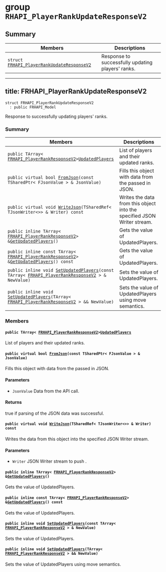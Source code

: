 # group `RHAPI_PlayerRankUpdateResponseV2` <a id="group__RHAPI__PlayerRankUpdateResponseV2"></a>

## Summary

 Members                        | Descriptions                                
--------------------------------|---------------------------------------------
`struct `[`FRHAPI_PlayerRankUpdateResponseV2`](#structFRHAPI__PlayerRankUpdateResponseV2) | Response to successfully updating players&#39; ranks.

---
title: FRHAPI_PlayerRankUpdateResponseV2
---

```
struct FRHAPI_PlayerRankUpdateResponseV2
  : public FRHAPI_Model
```

Response to successfully updating players&#39; ranks.

### Summary

 Members                        | Descriptions                                
--------------------------------|---------------------------------------------
`public TArray< `[`FRHAPI_PlayerRankResponseV2`](RHAPI_PlayerRankResponseV2.md#structFRHAPI__PlayerRankResponseV2)` > `[`UpdatedPlayers`](#structFRHAPI__PlayerRankUpdateResponseV2_1ac8f9ea8f222cf7fac5ac1e6b87014bee) | List of players and their updated ranks.
`public virtual bool `[`FromJson`](#structFRHAPI__PlayerRankUpdateResponseV2_1a45308746a843a2eacff81bedca380584)`(const TSharedPtr< FJsonValue > & JsonValue)` | Fills this object with data from the passed in JSON.
`public virtual void `[`WriteJson`](#structFRHAPI__PlayerRankUpdateResponseV2_1a66258d1056fdff37b70cb428f413ca11)`(TSharedRef< TJsonWriter<>> & Writer) const` | Writes the data from this object into the specified JSON Writer stream.
`public inline TArray< `[`FRHAPI_PlayerRankResponseV2`](RHAPI_PlayerRankResponseV2.md#structFRHAPI__PlayerRankResponseV2)` > & `[`GetUpdatedPlayers`](#structFRHAPI__PlayerRankUpdateResponseV2_1ae6bcc6afd0e3fb680be6bec0a7174f50)`()` | Gets the value of UpdatedPlayers.
`public inline const TArray< `[`FRHAPI_PlayerRankResponseV2`](RHAPI_PlayerRankResponseV2.md#structFRHAPI__PlayerRankResponseV2)` > & `[`GetUpdatedPlayers`](#structFRHAPI__PlayerRankUpdateResponseV2_1a1b9cc5e75951d3137566c74e468c85f4)`() const` | Gets the value of UpdatedPlayers.
`public inline void `[`SetUpdatedPlayers`](#structFRHAPI__PlayerRankUpdateResponseV2_1afe6cba57a1460fdd793c93c3885ee34c)`(const TArray< `[`FRHAPI_PlayerRankResponseV2`](RHAPI_PlayerRankResponseV2.md#structFRHAPI__PlayerRankResponseV2)` > & NewValue)` | Sets the value of UpdatedPlayers.
`public inline void `[`SetUpdatedPlayers`](#structFRHAPI__PlayerRankUpdateResponseV2_1ae3b3538f05d9a82d2a1aefcf44aa2486)`(TArray< `[`FRHAPI_PlayerRankResponseV2`](RHAPI_PlayerRankResponseV2.md#structFRHAPI__PlayerRankResponseV2)` > && NewValue)` | Sets the value of UpdatedPlayers using move semantics.

### Members

#### `public TArray< `[`FRHAPI_PlayerRankResponseV2`](RHAPI_PlayerRankResponseV2.md#structFRHAPI__PlayerRankResponseV2)` > `[`UpdatedPlayers`](#structFRHAPI__PlayerRankUpdateResponseV2_1ac8f9ea8f222cf7fac5ac1e6b87014bee) <a id="structFRHAPI__PlayerRankUpdateResponseV2_1ac8f9ea8f222cf7fac5ac1e6b87014bee"></a>

List of players and their updated ranks.

#### `public virtual bool `[`FromJson`](#structFRHAPI__PlayerRankUpdateResponseV2_1a45308746a843a2eacff81bedca380584)`(const TSharedPtr< FJsonValue > & JsonValue)` <a id="structFRHAPI__PlayerRankUpdateResponseV2_1a45308746a843a2eacff81bedca380584"></a>

Fills this object with data from the passed in JSON.

#### Parameters
* `JsonValue` Data from the API call.

#### Returns
true if parsing of the JSON data was successful.

#### `public virtual void `[`WriteJson`](#structFRHAPI__PlayerRankUpdateResponseV2_1a66258d1056fdff37b70cb428f413ca11)`(TSharedRef< TJsonWriter<>> & Writer) const` <a id="structFRHAPI__PlayerRankUpdateResponseV2_1a66258d1056fdff37b70cb428f413ca11"></a>

Writes the data from this object into the specified JSON Writer stream.

#### Parameters
* `Writer` JSON Writer stream to push .

#### `public inline TArray< `[`FRHAPI_PlayerRankResponseV2`](RHAPI_PlayerRankResponseV2.md#structFRHAPI__PlayerRankResponseV2)` > & `[`GetUpdatedPlayers`](#structFRHAPI__PlayerRankUpdateResponseV2_1ae6bcc6afd0e3fb680be6bec0a7174f50)`()` <a id="structFRHAPI__PlayerRankUpdateResponseV2_1ae6bcc6afd0e3fb680be6bec0a7174f50"></a>

Gets the value of UpdatedPlayers.

#### `public inline const TArray< `[`FRHAPI_PlayerRankResponseV2`](RHAPI_PlayerRankResponseV2.md#structFRHAPI__PlayerRankResponseV2)` > & `[`GetUpdatedPlayers`](#structFRHAPI__PlayerRankUpdateResponseV2_1a1b9cc5e75951d3137566c74e468c85f4)`() const` <a id="structFRHAPI__PlayerRankUpdateResponseV2_1a1b9cc5e75951d3137566c74e468c85f4"></a>

Gets the value of UpdatedPlayers.

#### `public inline void `[`SetUpdatedPlayers`](#structFRHAPI__PlayerRankUpdateResponseV2_1afe6cba57a1460fdd793c93c3885ee34c)`(const TArray< `[`FRHAPI_PlayerRankResponseV2`](RHAPI_PlayerRankResponseV2.md#structFRHAPI__PlayerRankResponseV2)` > & NewValue)` <a id="structFRHAPI__PlayerRankUpdateResponseV2_1afe6cba57a1460fdd793c93c3885ee34c"></a>

Sets the value of UpdatedPlayers.

#### `public inline void `[`SetUpdatedPlayers`](#structFRHAPI__PlayerRankUpdateResponseV2_1ae3b3538f05d9a82d2a1aefcf44aa2486)`(TArray< `[`FRHAPI_PlayerRankResponseV2`](RHAPI_PlayerRankResponseV2.md#structFRHAPI__PlayerRankResponseV2)` > && NewValue)` <a id="structFRHAPI__PlayerRankUpdateResponseV2_1ae3b3538f05d9a82d2a1aefcf44aa2486"></a>

Sets the value of UpdatedPlayers using move semantics.

